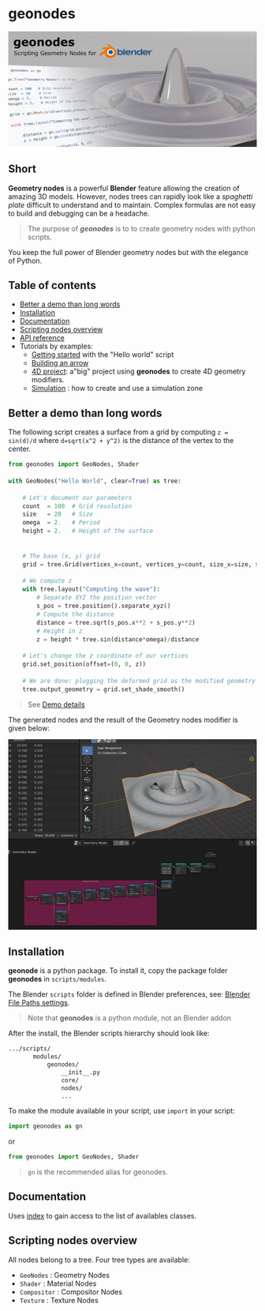 # geonodes

![Scripting Geometry Nodes for Blender](docs/images/geonodes.png)

## Short

**Geometry nodes** is a powerful **Blender** feature allowing the creation of amazing 3D models.
However, nodes trees can rapidly look like a _spaghetti plate_ difficult to understand and to maintain.
Complex formulas are not easy to build and debugging can be a headache.<br>
 
> The purpose of **_geonodes_** is to to create geometry nodes with python scripts.<br>
 
You keep the full power of Blender geometry nodes but with the elegance of Python.

## Table of contents

- [Better a demo than long words](#better-a-demo-than-long-words)
- [Installation](#installation)
- [Documentation](#documentation)
- [Scripting nodes overview](#scripting-nodes-overview)
- [API reference](docs/index.md)
- Tutorials by examples:
  - [Getting started](docs/getting_started.md) with the "Hello world" script
  - [Building an arrow](docs/arrow.md)
  - [4D project](4d/4d%20project.md): a"big" project using **geonodes** to create 4D geometry modifiers.
  - [Simulation](docs/simulation.md) : how to create and use a simulation zone

## Better a demo than long words

The following script creates a surface from a grid by computing
`z = sin(d)/d` where `d=sqrt(x^2 + y^2)` is the distance of the vertex to the center.

```python
from geonodes import GeoNodes, Shader

with GeoNodes("Hello World", clear=True) as tree:
    
    # Let's document our parameters
    count  = 100  # Grid resolution
    size   = 20   # Size
    omega  = 2.   # Period
    height = 2.   # Height of the surface
    
    
    # The base (x, y) grid
    grid = tree.Grid(vertices_x=count, vertices_y=count, size_x=size, size_y=size).mesh
    
    # We compute z
    with tree.layout("Computing the wave"):
        # Separate XYZ the position vector 
        s_pos = tree.position().separate_xyz()
        # Compute the distance
        distance = tree.sqrt(s_pos.x**2 + s_pos.y**2)
        # Height in z
        z = height * tree.sin(distance*omega)/distance
        
    # Let's change the z coordinate of our vertices
    grid.set_position(offset=(0, 0, z))
    
    # We are done: plugging the deformed grid as the modified geometry
    tree.output_geometry = grid.set_shade_smooth()     
```

> See [Demo details](docs/demo_1.md)

The generated nodes and the result of the Geometry nodes modifier is given below:

<img src="docs/images/demo_intro.png" width="600" class="center">

## Installation

**geonode** is a python package. To install it, copy the package folder **geonodes** in `scripts/modules`.

The Blender `scripts` folder is defined in Blender preferences, see: [Blender File Paths settings](https://docs.blender.org/manual/en/latest/editors/preferences/file_paths.html).

> Note that **geonodes** is a python module, not an Blender addon

After the install, the Blender scripts hierarchy should look like:
```
.../scripts/
       modules/
           geonodes/
               __init__.py
               core/
               nodes/
               ...
```

To make the module available in your script, use `import` in your script:

```python
import geonodes as gn
```

or

``` python
from geonodes import GeoNodes, Shader
```

> `gn` is the recommended alias for geonodes.

## Documentation

Uses [index](docs/index.md) to gain access to the list of availables classes.

## Scripting nodes overview

All nodes belong to a tree. Four tree types are available:
- `GeoNodes` : Geometry Nodes
- `Shader` : Material Nodes
- `Compositor` : Compositor Nodes
- `Texture` : Texture Nodes



